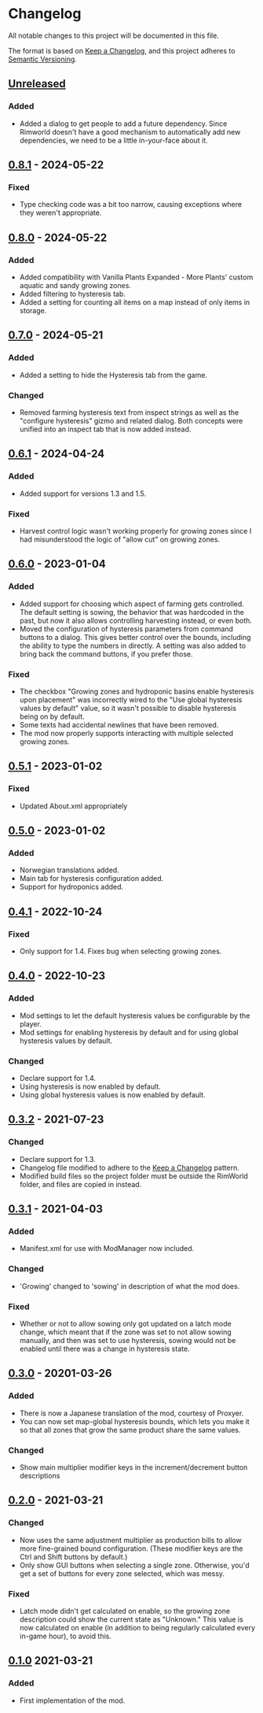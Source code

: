 # Changelog

All notable changes to this project will be documented in this file.

The format is based on [Keep a Changelog](https://keepachangelog.com/en/1.0.0/),
and this project adheres to [Semantic Versioning](https://semver.org/spec/v2.0.0.html).

## [Unreleased]

### Added

-   Added a dialog to get people to add a future dependency. Since Rimworld doesn't have a good mechanism to automatically add new dependencies, we need to be a little in-your-face about it.

## [0.8.1] - 2024-05-22

### Fixed

-   Type checking code was a bit too narrow, causing exceptions where they weren't appropriate.

## [0.8.0] - 2024-05-22

### Added

-   Added compatibility with Vanilla Plants Expanded - More Plants' custom aquatic and sandy growing zones.
-   Added filtering to hysteresis tab.
-   Added a setting for counting all items on a map instead of only items in storage.

## [0.7.0] - 2024-05-21

### Added

-   Added a setting to hide the Hysteresis tab from the game.

### Changed

-   Removed farming hysteresis text from inspect strings as well as the "configure hysteresis" gizmo and related dialog. Both concepts were unified into an inspect tab that is now added instead.

## [0.6.1] - 2024-04-24

### Added

-   Added support for versions 1.3 and 1.5.

### Fixed

-   Harvest control logic wasn't working properly for growing zones since I had misunderstood the logic of "allow cut" on growing zones.

## [0.6.0] - 2023-01-04

### Added

-   Added support for choosing which aspect of farming gets controlled. The default setting is sowing, the behavior that was hardcoded in the past, but now it also allows controlling harvesting instead, or even both.
-   Moved the configuration of hysteresis parameters from command buttons to a dialog. This gives better control over the bounds, including the ability to type the numbers in directly. A setting was also added to bring back the command buttons, if you prefer those.

### Fixed

-   The checkbox "Growing zones and hydroponic basins enable hysteresis upon placement" was incorrectly wired to the "Use global hysteresis values by default" value, so it wasn't possible to disable hysteresis being on by default.
-   Some texts had accidental newlines that have been removed.
-   The mod now properly supports interacting with multiple selected growing zones.

## [0.5.1] - 2023-01-02

### Fixed

-   Updated About.xml appropriately

## [0.5.0] - 2023-01-02

### Added

-   Norwegian translations added.
-   Main tab for hysteresis configuration added.
-   Support for hydroponics added.

## [0.4.1] - 2022-10-24

### Fixed

-   Only support for 1.4. Fixes bug when selecting growing zones.

## [0.4.0] - 2022-10-23

### Added

-   Mod settings to let the default hysteresis values be configurable by the player.
-   Mod settings for enabling hysteresis by default and for using global hysteresis values by default.

### Changed

-   Declare support for 1.4.
-   Using hysteresis is now enabled by default.
-   Using global hysteresis values is now enabled by default.

## [0.3.2] - 2021-07-23

### Changed

-   Declare support for 1.3.
-   Changelog file modified to adhere to the [Keep a Changelog](https://keepachangelog.com/en/1.0.0/) pattern.
-   Modified build files so the project folder must be outside the RimWorld folder, and files are copied in instead.

## [0.3.1] - 2021-04-03

### Added

-   Manifest.xml for use with ModManager now included.

### Changed

-   'Growing' changed to 'sowing' in description of what the mod does.

### Fixed

-   Whether or not to allow sowing only got updated on a latch mode change, which meant that if the zone was set to not allow sowing manually, and then was set to use hysteresis, sowing would not be enabled until there was a change in hysteresis state.

## [0.3.0] - 20201-03-26

### Added

-   There is now a Japanese translation of the mod, courtesy of Proxyer.
-   You can now set map-global hysteresis bounds, which lets you make it so that all zones that grow the same product share the same values.

### Changed

-   Show main multiplier modifier keys in the increment/decrement button descriptions

## [0.2.0] - 2021-03-21

### Changed

-   Now uses the same adjustment multiplier as production bills to allow more fine-grained bound configuration. (These modifier keys are the Ctrl and Shift buttons by default.)
-   Only show GUI buttons when selecting a single zone. Otherwise, you'd get a set of buttons for every zone selected, which was messy.

### Fixed

-   Latch mode didn't get calculated on enable, so the growing zone description could show the current state as "Unknown." This value is now calculated on enable (in addition to being regularly calculated every in-game hour), to avoid this.

## [0.1.0] 2021-03-21

### Added

-   First implementation of the mod.

[Unreleased]: https://github.com/ilyvion/farming-hysteresis/compare/v0.8.1...HEAD
[0.8.1]: https://github.com/ilyvion/farming-hysteresis/compare/v0.8.0...v0.8.1
[0.8.0]: https://github.com/ilyvion/farming-hysteresis/compare/v0.7.0...v0.8.0
[0.7.0]: https://github.com/ilyvion/farming-hysteresis/compare/v0.6.1...v0.7.0
[0.6.1]: https://github.com/ilyvion/farming-hysteresis/compare/v0.6.0...v0.6.1
[0.6.0]: https://github.com/ilyvion/farming-hysteresis/compare/v0.5.1...v0.6.0
[0.5.1]: https://github.com/ilyvion/farming-hysteresis/compare/v0.5.0...v0.5.1
[0.5.0]: https://github.com/ilyvion/farming-hysteresis/compare/v0.4.1...v0.5.0
[0.4.1]: https://github.com/ilyvion/farming-hysteresis/compare/v0.4.0...v0.4.1
[0.4.0]: https://github.com/ilyvion/farming-hysteresis/compare/v0.3.2...v0.4.0
[0.3.2]: https://github.com/ilyvion/farming-hysteresis/compare/v0.3.1...v0.3.2
[0.3.1]: https://github.com/ilyvion/farming-hysteresis/compare/v0.3.0...v0.3.1
[0.3.0]: https://github.com/ilyvion/farming-hysteresis/compare/v0.2.0...v0.3.0
[0.2.0]: https://github.com/ilyvion/farming-hysteresis/compare/v0.1.0...v0.2.0
[0.1.0]: https://github.com/ilyvion/farming-hysteresis/releases/tag/v0.1.0
